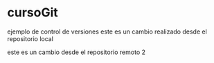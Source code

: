 # cursoGit
ejemplo de control de versiones
este es un cambio realizado desde el repositorio local

este es un cambio desde el repositorio remoto 2
